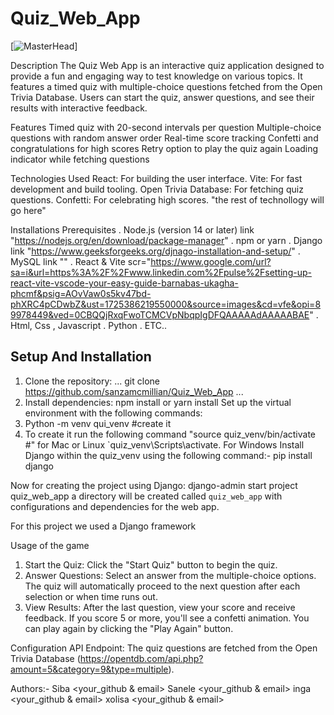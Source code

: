 # Quiz_Web_App

[![MasterHead](https://media.giphy.com/media/5LXt21ZbLjO21UnIKi/giphy.gif?cid=ecf05e4773dwwxg4acvvbue2ju1397ntqbbv22vxo8vm8vxz&ep=v1_gifs_related&rid=giphy.gif&ct=gif)]

Description
The Quiz Web App is an interactive quiz application designed to provide a fun and engaging way to test knowledge on various topics. It features a timed quiz with multiple-choice questions fetched from the Open Trivia Database. Users can start the quiz, answer questions, and see their results with interactive feedback.

Features
Timed quiz with 20-second intervals per question
Multiple-choice questions with random answer order
Real-time score tracking
Confetti and congratulations for high scores
Retry option to play the quiz again
Loading indicator while fetching questions

Technologies Used
React: For building the user interface.
Vite: For fast development and build tooling.
Open Trivia Database: For fetching quiz questions.
Confetti: For celebrating high scores.
"the rest of technollogy will go here"

Installations
Prerequisites
. Node.js (version 14 or later) link "https://nodejs.org/en/download/package-manager" 
. npm or yarn
. Django link "https://www.geeksforgeeks.org/djnago-installation-and-setup/"
. MySQL link ""
. React & Vite  scr="https://www.google.com/url?sa=i&url=https%3A%2F%2Fwww.linkedin.com%2Fpulse%2Fsetting-up-react-vite-vscode-your-easy-guide-barnabas-ukagha-phcmf&psig=AOvVaw0s5kv47bd-phXRC4pCDwbZ&ust=1725386219550000&source=images&cd=vfe&opi=89978449&ved=0CBQQjRxqFwoTCMCVpNbqpIgDFQAAAAAdAAAAABAE"
. Html, Css , Javascript
. Python 
. ETC..

## Setup And Installation
1. Clone the repository:
   ...
  git clone <https://github.com/sanzamcmillian/Quiz_Web_App>
  ...
3. Install dependencies:
   npm install or
   yarn install
Set up the virtual environment with the following commands:
1. Python -m venv qui_venv
   #create it
2. To create it run the following command "source quiz_venv/bin/activate #" for Mac or Linux `quiz_venv\Scripts\activate.
For Windows
Install Django within the quiz_venv using the following command:-
pip install django

Now  for creating the project using Django:
django-admin start project quiz_web_app
a directory will be created called `quiz_web_app` with configurations and dependencies for the web app.



 For this project we used a Django framework
 
Usage of the game
1. Start the Quiz: Click the "Start Quiz" button to begin the quiz.
2. Answer Questions: Select an answer from the multiple-choice options. The quiz will automatically proceed to the next question after each selection or when time runs out.
3. View Results: After the last question, view your score and receive feedback. If you score 5 or more, you'll see a confetti animation. You can play again by clicking the "Play Again" button.

Configuration
API Endpoint: The quiz questions are fetched from the Open Trivia Database (https://opentdb.com/api.php?amount=5&category=9&type=multiple).

Authors:-
Siba <your_github & email>
Sanele <your_github & email>
inga  <your_github & email>
xolisa <your_github & email>

